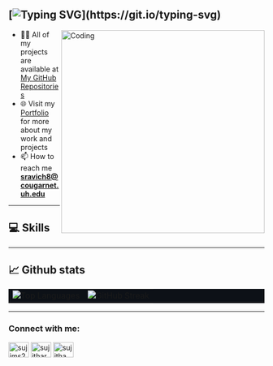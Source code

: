 [![Typing SVG](https://readme-typing-svg.herokuapp.com?size=18&color=8A2BE2&lines=Hello,+my+name+is+Sujitha+Ravichandran.;I'm+a+data+science+graduate+student+at+University+of+Houston.)](https://git.io/typing-svg)
---
<img align="right" alt="Coding" width="400" src="https://camo.githubusercontent.com/374987f773148e46b1851b9e3bc4bf71b182562dd002620ef3e4263cb3997130/68747470733a2f2f6d69726f2e6d656469756d2e636f6d2f6d61782f3837352f312a7164415731546a434e353768316c6275757a766368672e676966">

- 👩‍💻 All of my projects are available at [My GitHub Repositories](https://github.com/sujims22?tab=repositories)
- 🌐 Visit my [Portfolio](#add-your-portfolio-link-here) for more about my work and projects
- 📫 How to reach me **sravich8@cougarnet.uh.edu**


---
💻 Skills
---
<p align="left"> 
<!-- Add relevant skills here, similar to the previous format, but with skills relevant to data science -->
</p>

---
:chart_with_upwards_trend: Github stats 
---

<div align="center" style="background-color:#0D1117;">
  <table>
    <tr>
      <td>
        <img src="https://github-readme-stats.vercel.app/api/top-langs/?username=sujims22&layout=compact&bg_color=0D1117&title_color=8A2BE2&text_color=c9d1d9" alt="Top Languages" />
      </td>
      <td>
        <img src="https://github-readme-streak-stats.herokuapp.com/?user=sujims22&background=0D1117&stroke=c9d1d9&ring=8A2BE2&fire=8A2BE2&currStreakNum=c9d1d9&sideNums=c9d1d9&currStreakLabel=8A2BE2&sideLabels=8A2BE2" alt="GitHub Streak" />
      </td>
    </tr>
  </table>
</div>

---
<h3 align="left">Connect with me:</h3>
<p align="left">
<a href="https://twitter.com/sujims22" target="blank"><img align="center" src="https://raw.githubusercontent.com/rahuldkjain/github-profile-readme-generator/master/src/images/icons/Social/twitter.svg" alt="sujims22" height="30" width="40" /></a>
<a href="https://www.linkedin.com/in/sujitharavichandran" target="blank"><img align="center" src="https://raw.githubusercontent.com/rahuldkjain/github-profile-readme-generator/master/src/images/icons/Social/linked-in-alt.svg" alt="sujitharavichandran" height="30" width="40" /></a>
<a href="https://instagram.com/sujitha" target="blank"><img align="center" src="https://raw.githubusercontent.com/rahuldkjain/github-profile-readme-generator/master/src/images/icons/Social/instagram.svg" alt="sujitha" height="30" width="40" /></a>
</p>







